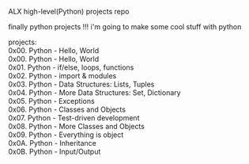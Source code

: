 ALX high-level(Python) projects repo

finally python projects !!!
i'm going to make some cool stuff with python

projects:  
0x00. Python - Hello, World  
0x00. Python - Hello, World  
0x01. Python - if/else, loops, functions  
0x02. Python - import & modules  
0x03. Python - Data Structures: Lists, Tuples  
0x04. Python - More Data Structures: Set, Dictionary  
0x05. Python - Exceptions  
0x06. Python - Classes and Objects  
0x07. Python - Test-driven development  
0x08. Python - More Classes and Objects  
0x09. Python - Everything is object  
0x0A. Python - Inheritance  
0x0B. Python - Input/Output
